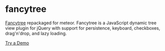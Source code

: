fancytree
==========

[Fancytree](http://plugins.jquery.com/fancytree/) repackaged for meteor. Fancytree is a JavaScript dynamic tree view plugin for jQuery with support for persistence, keyboard, checkboxes, drag'n'drop, and lazy loading. 

[Try a Demo](http://wwwendt.de/tech/fancytree/demo/)
